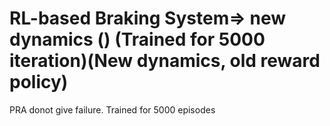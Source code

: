 RL-based Braking System=> new dynamics ()  (Trained for 5000 iteration)(New dynamics, old reward policy)
======================================
 

PRA donot give failure.
Trained for 5000 episodes 
